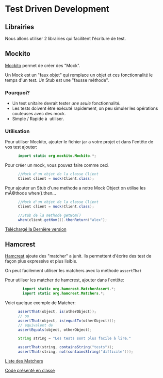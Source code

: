 # Test Driven Development

## Librairies

Nous allons utiliser 2 librairies qui facilitent l'écriture de test.

## Mockito

[Mockito](http://code.google.com/p/mockito/) permet de créer des "Mock".

Un Mock est un "faux objet" qui remplace un objet et ces fonctionnalité le temps d'un test.
Un Stub est une "fausse méthode".

### Pourquoi?

* Un test unitaire devrait tester _une seule_ fonctionnalité.
* Les tests doivent être exécuté rapidement, on peu simuler les opérations couteuses avec des mock.
* Simple / Rapide  à  utiliser.

### Utilisation

Pour utiliser Mockito, ajouter le fichier jar a votre projet et dans l'entête de vos test ajouter:
    
```java
      import static org.mockito.Mockito.*;
```

Pour créer un mock, vous pouvez faire comme ceci.

```java
      //Mock d'un objet de la classe Client
      Client client = mock(Client.class);
```

Pour ajouter un Stub d'une methode a notre Mock Object on utilise les mÃ©thode when().then...

```java
      //Mock d'un objet de la classe Client
      Client client = mock(Client.class);

      //Stub de la methode getNom()
      when(client.getNom()).thenReturn("alex");
```

[Téléchargé la Dernière version](http://code.google.com/p/mockito/downloads/detail?name=mockito-all-1.9.5.jar&can=2&q=)

## Hamcrest

[Hamcrest](https://github.com/hamcrest/JavaHamcrest) ajoute des "matcher" a junit.
Ils permettent d'écrire des test de façon plus expressive et plus lisible.

On peut facilement utiliser les matchers avec la méthode `assertThat`

Pour utiliser les matcher de hamcrest, ajouter dans l'entête:

```java
        import static org.hamcrest.MatcherAssert.*;
        import static org.hamcrest.Matchers.*;
```

Voici quelque exemple de Matcher:

```java
      assertThat(object, is(otherObject));
      // ou
      assertThat(object, is(equalTo(otherObject)));
      // equivalent de
      assertEquals(object, otherObject);
```


```java
      String string = "Les tests sont plus facile à lire."

      assertThat(string, containsString("tests"));
      assertThat(string, not(containsString("difficile")));
```

[Liste des Matchers](http://www.jarvana.com/jarvana/view/org/hamcrest/hamcrest-library/1.2.1/hamcrest-library-1.2.1-javadoc.jar!/org/hamcrest/Matchers.html)

[Code présenté en classe](https://github.com/alexcp/inf2015_tdd)
